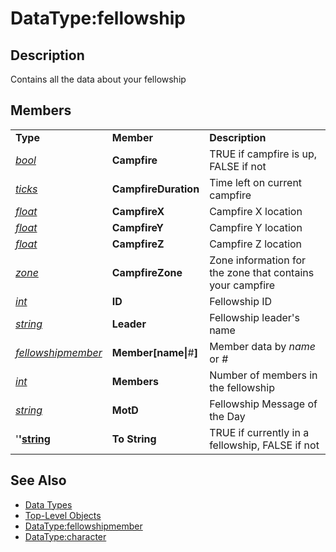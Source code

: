# DataType:fellowship

## Description

Contains all the data about your fellowship

## Members

|  |  |  |
| :--- | :--- | :--- |
| **Type** | **Member** | **Description** |
| [_bool_](datatype-bool.md) | **Campfire** | TRUE if campfire is up, FALSE if not |
| [_ticks_](datatype-ticks.md) | **CampfireDuration** | Time left on current campfire |
| [_float_](datatype-float.md) | **CampfireX** | Campfire X location |
| [_float_](datatype-float.md) | **CampfireY** | Campfire Y location |
| [_float_](datatype-float.md) | **CampfireZ** | Campfire Z location |
| [_zone_](datatype-zone.md) | **CampfireZone** | Zone information for the zone that contains your campfire |
| [_int_](datatype-int.md) | **ID** | Fellowship ID |
| [_string_](datatype-string.md) | **Leader** | Fellowship leader's name |
| [_fellowshipmember_](datatype-fellowshipmember.md) | **Member\[**name**\|**\#**\]** | Member data by _name_ or _\#_ |
| [_int_](datatype-int.md) | **Members** | Number of members in the fellowship |
| [_string_](datatype-string.md) | **MotD** | Fellowship Message of the Day |
| '**'**[**string**](datatype-string.md) | **To String** | TRUE if currently in a fellowship, FALSE if not |

## See Also

* [Data Types](./)
* [Top-Level Objects](../top-level-objects/)
* [DataType:fellowshipmember](datatype-fellowshipmember.md)
* [DataType:character](datatype-character.md)

